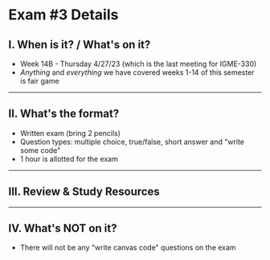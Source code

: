 # Exam #3 Details

## I. When is it? / What's on it?
- Week 14B - Thursday 4/27/23 (which is the last meeting for IGME-330)
- *Anything* and *everything* we have covered weeks 1-14 of this semester is fair game

<hr>

## II. What's the format?
- Written exam (bring 2 pencils)
- Question types: multiple choice, true/false, short answer and "write some code"
- 1 hour is allotted for the exam

<hr>

## III. Review & Study Resources

<hr>

## IV. What's NOT on it?

- There will not be any "write canvas code" questions on the exam
